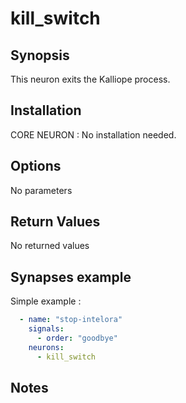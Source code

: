 # kill_switch

## Synopsis

This neuron exits the Kalliope process.

## Installation

CORE NEURON : No installation needed.  

## Options

No parameters

## Return Values

No returned values

## Synapses example

Simple example : 

```yml
  - name: "stop-intelora"
    signals:
      - order: "goodbye"
    neurons:
      - kill_switch    
```


## Notes

